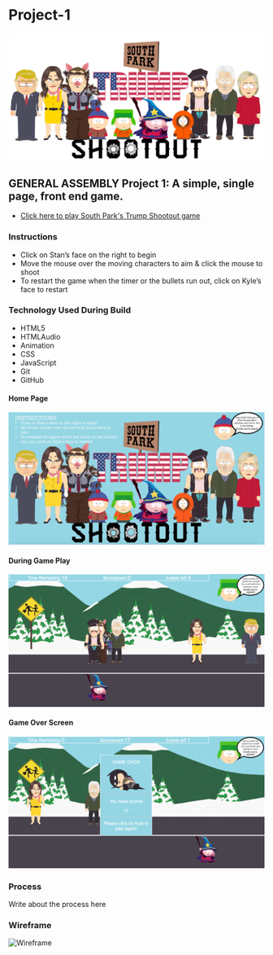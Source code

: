 # Project-1
![banner](.//images/banner.png)

## GENERAL ASSEMBLY Project 1: A simple, single page, front end game.

- [Click here to play South Park's Trump Shootout game](https://maxcramer.github.io/Project-1/)

### Instructions

* Click on Stan’s face on the right to begin
* Move the mouse over the moving characters to aim & click the mouse to shoot
* To restart the game when the timer or the bullets run out, click on Kyle’s face to restart

### Technology Used During Build

* HTML5
* HTMLAudio
* Animation
* CSS
* JavaScript
* Git
* GitHub

#### Home Page
![Home Screen](.//screenshots/home.png)
#### During Game Play
![In Play](.//screenshots/inGame.png)
#### Game Over Screen
![Game Over](.//screenshots/gameOver.png)

### Process

Write about the process here


### Wireframe

![Wireframe](.//screenshots/mvp.png)
